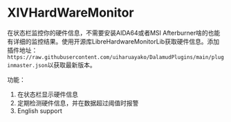 # XIVHardWareMonitor

在状态栏监控你的硬件信息，不需要安装AIDA64或者MSI Afterburner啥的也能有详细的监控结果。使用开源库LibreHardwareMonitorLib获取硬件信息。添加插件地址：``https://raw.githubusercontent.com/uiharuayako/DalamudPlugins/main/pluginmaster.json``以获取最新版本。  

功能：
1. 在状态栏显示硬件信息
2. 定期检测硬件信息，并在数据超过阈值时报警
3. English support